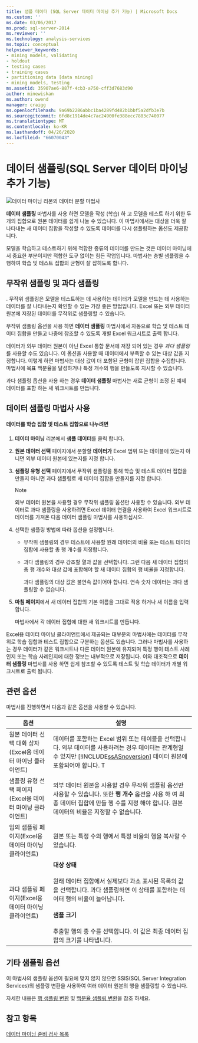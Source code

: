 ```yaml
---
title: 샘플 데이터 (SQL Server 데이터 마이닝 추가 기능) | Microsoft Docs
ms.custom: ''
ms.date: 03/06/2017
ms.prod: sql-server-2014
ms.reviewer: ''
ms.technology: analysis-services
ms.topic: conceptual
helpviewer_keywords:
- mining models, validating
- holdout
- testing cases
- training cases
- partitioning data [data mining]
- mining models, testing
ms.assetid: 35907ae6-887f-4cb3-a750-cff3d7683d90
author: minewiskan
ms.author: owend
manager: craigg
ms.openlocfilehash: 9a69b2286abbc1ba4289fd482b1bbf5a2dfb3e7b
ms.sourcegitcommit: 6fd8c1914de4c7ac24900fe388ecc7883c740077
ms.translationtype: MT
ms.contentlocale: ko-KR
ms.lasthandoff: 04/26/2020
ms.locfileid: "66070043"
---
```

# <a name="sample-data-sql-server-data-mining-add-ins"></a>데이터 샘플링(SQL Server 데이터 마이닝 추가 기능)
  ![데이터 마이닝 리본의 데이터 분할 마법사](media/dmc-partition.gif "데이터 마이닝 리본의 데이터 분할 마법사")  
  
 **데이터 샘플링** 마법사를 사용 하면 모델을 작성 (학습) 하 고 모델을 테스트 하기 위한 두 개의 집합으로 원본 데이터를 쉽게 나눌 수 있습니다. 이 마법사에서는 대상을 더욱 잘 나타내는 새 데이터 집합을 작성할 수 있도록 데이터를 다시 샘플링하는 옵션도 제공합니다.  
  
 모델을 학습하고 테스트하기 위해 적합한 종류의 데이터를 만드는 것은 데이터 마이닝에서 중요한 부분이지만 적합한 도구 없이는 힘든 작업입니다. 마법사는 층별 샘플링을 수행하여 학습 및 테스트 집합의 균형이 잘 잡히도록 합니다.  
  
## <a name="random-sampling-and-oversampling"></a>무작위 샘플링 및 과다 샘플링  
 . 무작위 샘플링은 모델을 테스트하는 데 사용하는 데이터가 모델을 만드는 데 사용하는 데이터를 잘 나타내는지 확인할 수 있는 가장 좋은 방법입니다. Excel 또는 외부 데이터 원본에 저장된 데이터를 무작위로 샘플링할 수 있습니다.  
  
 무작위 샘플링 옵션을 사용 하면 **데이터 샘플링** 마법사에서 자동으로 학습 및 테스트 데이터 집합을 만들고 나중에 참조할 수 있도록 개별 Excel 워크시트로 출력 합니다.  
  
 데이터가 외부 데이터 원본이 아닌 Excel 통합 문서에 저장 되어 있는 경우 *과다 샘플링*를 사용할 수도 있습니다. 이 옵션을 사용할 때 데이터에서 부족할 수 있는 대상 값을 지정합니다. 이렇게 하면 마법사는 대상 값이 더 포함된 균형이 잡힌 집합을 수집합니다. 마법사에 목표 백분율을 달성하거나 특정 개수의 행을 만들도록 지시할 수 있습니다.  
  
 과다 샘플링 옵션을 사용 하는 경우 **데이터 샘플링** 마법사는 새로 균형이 조정 된 예제 데이터를 포함 하는 새 워크시트를 만듭니다.  
  
## <a name="using-the-sample-data-wizard"></a>데이터 샘플링 마법사 사용  
  
#### <a name="to-separate-data-into-training-and-testing-sets"></a>데이터를 학습 집합 및 테스트 집합으로 나누려면  
  
1.  **데이터 마이닝** 리본에서 **샘플 데이터**를 클릭 합니다.  
  
2.  **원본 데이터 선택** 페이지에서 분할할 **데이터가** Excel 범위 또는 테이블에 있는지 아니면 외부 데이터 원본에 있는지를 지정 합니다.  
  
3.  **샘플링 유형 선택** 페이지에서 무작위 샘플링을 통해 학습 및 테스트 데이터 집합을 만들지 아니면 과다 샘플링로 새 데이터 집합을 만들지를 지정 합니다.  
  
    > [!NOTE]  
    >  외부 데이터 원본을 사용할 경우 무작위 샘플링 옵션만 사용할 수 있습니다. 외부 데이터로 과다 샘플링을 사용하려면 Excel 데이터 연결을 사용하여 Excel 워크시트로 데이터를 가져온 다음 데이터 샘플링 마법사를 사용하십시오.  
  
4.  선택한 샘플링 방법에 따라 옵션을 설정합니다.  
  
    -   무작위 샘플링의 경우 테스트에 사용할 원래 데이터의 비율 또는 테스트 데이터 집합에 사용할 총 행 개수를 지정합니다.  
  
    -   과다 샘플링의 경우 강조할 열과 값을 선택합니다. 그런 다음 새 데이터 집합의 총 행 개수와 대상 값에 포함해야 할 새 데이터 집합의 행 비율을 지정합니다.  
  
         과다 샘플링의 대상 값은 불연속 값이어야 합니다. 연속 숫자 데이터는 과다 샘플링할 수 없습니다.  
  
5.  **마침 페이지**에서 새 데이터 집합의 기본 이름을 그대로 적용 하거나 새 이름을 입력 합니다.  
  
     마법사에서 각 데이터 집합에 대한 새 워크시트를 만듭니다.  
  
 Excel용 데이터 마이닝 클라이언트에서 제공되는 대부분의 마법사에는 데이터를 무작위로 학습 집합과 테스트 집합으로 구분하는 옵션도 있습니다. 그러나 마법사를 사용하는 경우 데이터가 같은 워크시트나 다른 데이터 원본에 유지되며 특정 행이 테스트 사례인지 또는 학습 사례인지에 대한 정보는 내부적으로 저장됩니다. 이와 대조적으로 **데이터 샘플링** 마법사를 사용 하면 쉽게 참조할 수 있도록 테스트 및 학습 데이터가 개별 워크시트로 출력 됩니다.  
  
## <a name="related-options"></a>관련 옵션  
 마법사를 진행하면서 다음과 같은 옵션을 사용할 수 있습니다.  
  
|옵션|설명|  
|-------------|--------------|  
|원본 데이터 선택 대화 상자(Excel용 데이터 마이닝 클라이언트)|데이터를 포함하는 Excel 범위 또는 테이블을 선택합니다. 외부 데이터를 사용하려는 경우 데이터는 관계형일 수 있지만 [!INCLUDE[ssASnoversion](../includes/ssasnoversion-md.md)] 데이터 원본에 포함되어야 합니다. T|  
|샘플링 유형 선택 페이지(Excel용 데이터 마이닝 클라이언트)|외부 데이터 원본을 사용할 경우 무작위 샘플링 옵션만 사용할 수 있습니다. 또한 **행 개수** 옵션을 사용 하 여 최종 데이터 집합에 만들 행 수를 지정 해야 합니다. 원본 데이터의 비율은 지정할 수 없습니다.|  
|임의 샘플링 페이지(Excel용 데이터 마이닝 클라이언트)|원본 또는 특정 수의 행에서 특정 비율의 행을 복사할 수 있습니다.|  
|과다 샘플링 페이지(Excel용 데이터 마이닝 클라이언트)|**대상 상태**<br /><br /> 원래 데이터 집합에서 실제보다 과소 표시된 목록의 값을 선택합니다. 과다 샘플링하면 이 상태를 포함하는 데이터 행의 비율이 늘어납니다.<br /><br /> **샘플 크기**<br /><br /> 추출할 행의 총 수를 선택합니다. 이 값은 최종 데이터 집합의 크기를 나타냅니다.|  
  
## <a name="other-sampling-options"></a>기타 샘플링 옵션  
 이 마법사의 샘플링 옵션이 필요에 맞지 않지 않으면 SSIS(SQL Server Integration Services)의 샘플링 변환을 사용하여 여러 데이터 원본의 행을 샘플링할 수 있습니다.  
  
 자세한 내용은 [행 샘플링 변환](../integration-services/data-flow/transformations/row-sampling-transformation.md) 및 [백분율 샘플링 변환](../integration-services/data-flow/transformations/percentage-sampling-transformation.md)을 참조 하세요.  
  
## <a name="see-also"></a>참고 항목  
 [데이터 마이닝 준비 검사 목록](checklist-of-preparation-for-data-mining.md)  
  
  
